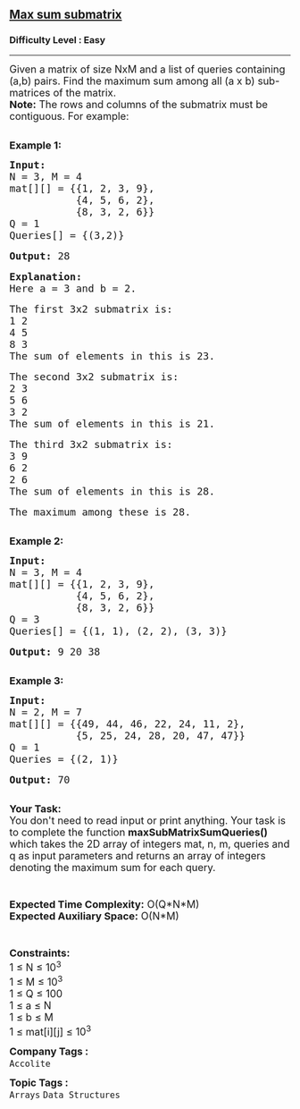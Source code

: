 <h2><a href="https://practice.geeksforgeeks.org/problems/max-sum-submatrix2725/1">Max sum submatrix</a></h2><h3>Difficulty Level : Easy</h3><hr><div class="problems_problem_content__Xm_eO"><p><span style="font-size:18px">Given a matrix of size NxM and a list of queries containing (a,b) pairs. Find the maximum sum among all (a x b) sub-matrices of the matrix.&nbsp;<br>
<strong>Note:</strong> The rows and columns of the submatrix must be contiguous. For example:</span></p>

<p><br>
<span style="font-size:18px"><strong>Example 1:</strong></span></p>

<pre><span style="font-size:18px"><strong>Input:</strong>
N = 3, M = 4
mat[][] = {{1, 2, 3, 9}, 
           {4, 5, 6, 2}, 
           {8, 3, 2, 6}}
Q = 1
Queries[] = {(3,2)}</span>

<span style="font-size:18px"><strong>Output:</strong> 28</span>

<span style="font-size:18px"><strong>Explanation:</strong>
Here a = 3 and b = 2.</span>

<span style="font-size:18px">The first 3x2 submatrix is:
1 2
4 5
8 3
The sum of elements in this is 23.</span>

<span style="font-size:18px">The second 3x2 submatrix is:
2 3
5 6
3 2
The sum of elements in this is 21.</span>

<span style="font-size:18px">The third 3x2 submatrix is:
3 9
6 2
2 6
The sum of elements in this is 28.</span>

<span style="font-size:18px">The maximum among these is 28.</span></pre>

<p><br>
<span style="font-size:18px"><strong>Example 2:</strong></span></p>

<pre><span style="font-size:18px"><strong>Input:</strong>
N = 3, M = 4
mat[][] = {{1, 2, 3, 9}, 
           {4, 5, 6, 2}, 
           {8, 3, 2, 6}}
Q = 3
Queries[] = {(1, 1), (2, 2), (3, 3)}</span>

<span style="font-size:18px"><strong>Output:</strong> 9 20 38</span></pre>

<p><br>
<span style="font-size:18px"><strong>Example 3:</strong></span></p>

<pre><span style="font-size:18px"><strong>Input:</strong>
N = 2, M = 7
mat[][] = {{49, 44, 46, 22, 24, 11, 2}, 
           {5, 25, 24, 28, 20, 47, 47}}
Q = 1
Queries = {(2, 1)}</span>

<span style="font-size:18px"><strong>Output:</strong> 70</span></pre>

<p><br>
<span style="font-size:18px"><strong>Your Task:</strong><br>
You don't need to read input or print anything. Your task is to complete the function&nbsp;<strong>maxSubMatrixSumQueries() </strong>which takes the 2D array of integers mat, n, m, queries and q as input parameters and returns an array of integers denoting the maximum sum for each query.</span></p>

<p>&nbsp;</p>

<p><span style="font-size:18px"><strong>Expected Time Complexity:</strong> O(Q*N*M)<br>
<strong>Expected Auxiliary Space:</strong> O(N*M)</span></p>

<p>&nbsp;</p>

<p><span style="font-size:18px"><strong>Constraints:</strong><br>
1 ≤ N ≤ 10<sup>3</sup><br>
1 ≤ M ≤ 10<sup>3</sup><br>
1 ≤ Q ≤ 100<br>
1 ≤ a ≤ N<br>
1 ≤ b ≤ M<br>
1 ≤ mat[i][j] ≤ 10<sup>3</sup></span></p>
</div><p><span style=font-size:18px><strong>Company Tags : </strong><br><code>Accolite</code>&nbsp;<br><p><span style=font-size:18px><strong>Topic Tags : </strong><br><code>Arrays</code>&nbsp;<code>Data Structures</code>&nbsp;